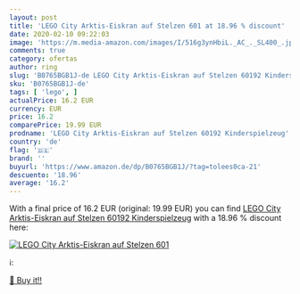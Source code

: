 ```yaml
---
layout: post
title: 'LEGO City Arktis-Eiskran auf Stelzen 601 at 18.96 % discount'
date: 2020-02-10 09:22:03
image: 'https://m.media-amazon.com/images/I/516g3ynHbiL._AC_._SL400_.jpg'
comments: true
category: ofertas
author: ring
slug: 'B0765BGB1J-de LEGO City Arktis-Eiskran auf Stelzen 60192 Kinderspielzeug'
sku: 'B0765BGB1J-de'
tags: [ 'lego', ]
actualPrice: 16.2 EUR
currency: EUR
price: 16.2
comparePrice: 19.99 EUR
prodname: 'LEGO City Arktis-Eiskran auf Stelzen 60192 Kinderspielzeug'
country: 'de'
flag: '🇩🇪'
brand: ''
buyurl: 'https://www.amazon.de/dp/B0765BGB1J/?tag=tolees0ca-21'
descuento: '18.96'
average: '16.2'
---
```


With a final price of 16.2 EUR (original: 19.99 EUR) you can find [LEGO City Arktis-Eiskran auf Stelzen 60192 Kinderspielzeug](https://www.amazon.de/dp/B0765BGB1J/?tag=tolees0ca-21) with a  18.96 % discount here:

[![LEGO City Arktis-Eiskran auf Stelzen 601](https://m.media-amazon.com/images/I/516g3ynHbiL._AC_._SL400_.jpg)](https://www.amazon.de/dp/B0765BGB1J/?tag=tolees0ca-21)

ℹ️:


[🛒 Buy it!!](https://www.amazon.de/dp/B0765BGB1J/?tag=tolees0ca-21)
